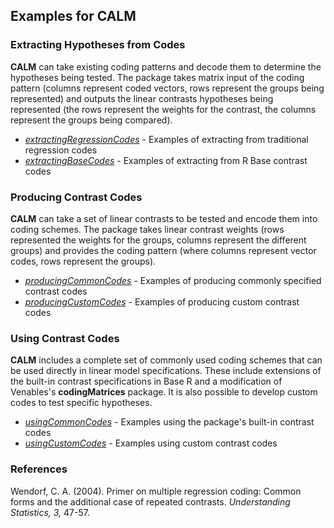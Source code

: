 ## Examples for CALM

### Extracting Hypotheses from Codes

**CALM** can take existing coding patterns and decode them to determine the hypotheses being tested. The package takes matrix input of the coding pattern (columns represent coded vectors, rows represent the groups being represented) and outputs the linear contrasts hypotheses being represented (the rows represent the weights for the contrast, the columns represent the groups being compared).

- [*extractingRegressionCodes*](./extractingRegressionCodes.md) - Examples of extracting from traditional regression codes
- [*extractingBaseCodes*](./extractingBaseCodes.md) - Examples of extracting from R Base contrast codes

### Producing Contrast Codes

**CALM** can take a set of linear contrasts to be tested and encode them into coding schemes. The package takes linear contrast weights (rows represented the weights for the groups, columns represent the different groups) and provides the coding pattern (where columns represent vector codes, rows represent the groups).

- [*producingCommonCodes*](./producingCommonCodes.md) - Examples of producing commonly specified contrast codes 
- [*producingCustomCodes*](./producingCustomCodes.md) - Examples of producing custom contrast codes

### Using Contrast Codes

**CALM** includes a complete set of commonly used coding schemes that can be used directly in linear model specifications. These include extensions of the built-in contrast specifications in Base R and a modification of Venables's **codingMatrices** package. It is also possible to develop custom codes to test specific hypotheses.

- [*usingCommonCodes*](./usingCommonCodes.md) - Examples using the package's built-in contrast codes
- [*usingCustomCodes*](./usingCustomCodes.md) - Examples using custom contrast codes

### References

Wendorf, C. A. (2004). Primer on multiple regression coding: Common forms and the additional case of repeated contrasts. *Understanding Statistics, 3,* 47-57.
